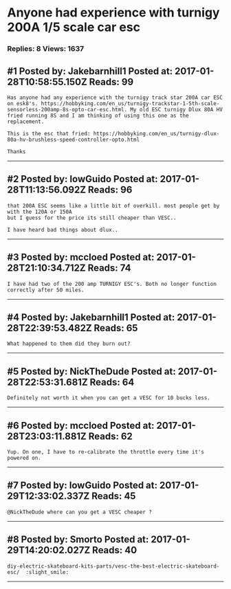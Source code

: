 # Anyone had experience with turnigy 200A 1/5 scale car esc

### Replies: 8 Views: 1637

## \#1 Posted by: Jakebarnhill1 Posted at: 2017-01-28T10:58:55.150Z Reads: 99

```
Has anyone had any experience with the turnigy track star 200A car ESC on esk8's. https://hobbyking.com/en_us/turnigy-trackstar-1-5th-scale-sensorless-200amp-8s-opto-car-esc.html. My old ESC turnigy Dlux 80A HV fried running 8S and I am thinking of using this one as the replacement.

This is the esc that fried: https://hobbyking.com/en_us/turnigy-dlux-80a-hv-brushless-speed-controller-opto.html 

Thanks
```

---
## \#2 Posted by: lowGuido Posted at: 2017-01-28T11:13:56.092Z Reads: 96

```
that 200A ESC seems like a little bit of overkill. most people get by with the 120A or 150A
but I guess for the price its still cheaper than VESC.. 

I have heard bad things about dlux..
```

---
## \#3 Posted by: mccloed Posted at: 2017-01-28T21:10:34.712Z Reads: 74

```
I have had two of the 200 amp TURNIGY ESC's. Both no longer function correctly after 50 miles.
```

---
## \#4 Posted by: Jakebarnhill1 Posted at: 2017-01-28T22:39:53.482Z Reads: 65

```
What happened to them did they burn out?
```

---
## \#5 Posted by: NickTheDude Posted at: 2017-01-28T22:53:31.681Z Reads: 64

```
Definitely not worth it when you can get a VESC for 10 bucks less.
```

---
## \#6 Posted by: mccloed Posted at: 2017-01-28T23:03:11.881Z Reads: 62

```
Yup. On one, I have to re-calibrate the throttle every time it's powered on.
```

---
## \#7 Posted by: lowGuido Posted at: 2017-01-29T12:33:02.337Z Reads: 45

```
@NickTheDude where can you get a VESC cheaper ?
```

---
## \#8 Posted by: Smorto Posted at: 2017-01-29T14:20:02.027Z Reads: 40

```
diy-electric-skateboard-kits-parts/vesc-the-best-electric-skateboard-esc/  :slight_smile:
```

---
